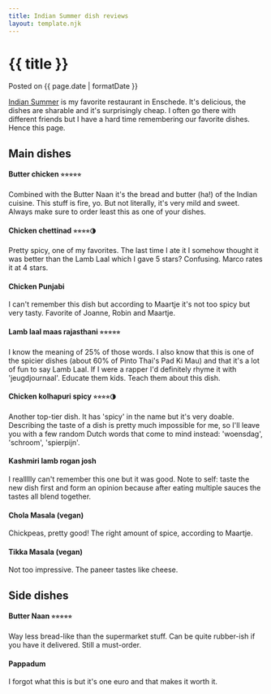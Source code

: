```yaml
---
title: Indian Summer dish reviews
layout: template.njk
---
```


<div class="post-header">
    <h1 class="post-title">{{ title }}</h1>
    <p class="post-metadata">Posted on {{ page.date | formatDate }}</p>
</div>

<a href="https://www.indiansummer-enschede.nl/" target="_blank">Indian Summer</a> is my favorite restaurant in Enschede. It's delicious, the dishes are sharable and it's surprisingly cheap. I often go there with different friends but I have a hard time remembering our favorite dishes. Hence this page.

## Main dishes

#### Butter chicken <small>⭐️⭐️⭐️⭐️⭐️</small>
Combined with the Butter Naan it's  the bread and butter (ha!) of the Indian cuisine. This stuff is fire, yo. But not literally, it's very mild and sweet. Always make sure to order least this as one of your dishes.

#### Chicken chettinad <small>⭐️⭐️⭐️⭐️🌗️</small>
Pretty spicy, one of my favorites. The last time I ate it I somehow thought it was better than the Lamb Laal which I gave 5 stars? Confusing. Marco rates it at 4 stars. 

#### Chicken Punjabi
I can't remember this dish but according to Maartje it's not too spicy but very tasty. Favorite of Joanne, Robin and Maartje.

#### Lamb laal maas rajasthani <small>⭐️⭐️⭐️⭐️⭐️</small>
I know the meaning of 25% of those words. I also know that this is one of the spicier dishes (about 60% of Pinto Thai's Pad Ki Mau) and that it's a lot of fun to say Lamb Laal. If I were a rapper I'd definitely rhyme it with 'jeugdjournaal'. Educate them kids. Teach them about this dish.

#### Chicken kolhapuri spicy <small>⭐️⭐️⭐️️⭐🌗️</small>
Another top-tier dish. It has 'spicy' in the name but it's very doable. Describing the taste of a dish is pretty much impossible for me, so I'll leave you with a few random Dutch words that come to mind instead: 'woensdag', 'schroom', 'spierpijn'. 

#### Kashmiri lamb rogan josh
I reallllly can't remember this one but it was good. Note to self: taste the new dish first and form an opinion because after eating multiple sauces the tastes all blend together. 

#### Chola Masala (vegan)
Chickpeas, pretty good! The right amount of spice, according to Maartje.

#### Tikka Masala (vegan)
Not too impressive. The paneer tastes like cheese.

## Side dishes

#### Butter Naan <small>⭐️⭐️⭐️⭐️⭐️</small>
Way less bread-like than the supermarket stuff. Can be quite rubber-ish if you have it delivered. Still a must-order.

#### Pappadum
I forgot what this is but it's one euro and that makes it worth it.
